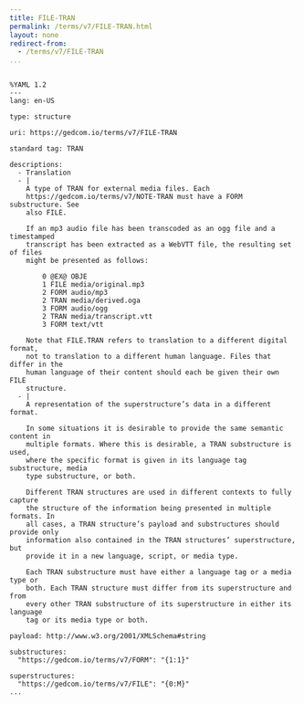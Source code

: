```yaml
---
title: FILE-TRAN
permalink: /terms/v7/FILE-TRAN.html
layout: none
redirect-from:
  - /terms/v7/FILE-TRAN
...
```


```

%YAML 1.2
---
lang: en-US

type: structure

uri: https://gedcom.io/terms/v7/FILE-TRAN

standard tag: TRAN

descriptions:
  - Translation
  - |
    A type of TRAN for external media files. Each
    https://gedcom.io/terms/v7/NOTE-TRAN must have a FORM substructure. See
    also FILE.
    
    If an mp3 audio file has been transcoded as an ogg file and a timestamped
    transcript has been extracted as a WebVTT file, the resulting set of files
    might be presented as follows:
    
        0 @EX@ OBJE
        1 FILE media/original.mp3
        2 FORM audio/mp3
        2 TRAN media/derived.oga
        3 FORM audio/ogg
        2 TRAN media/transcript.vtt
        3 FORM text/vtt
    
    Note that FILE.TRAN refers to translation to a different digital format,
    not to translation to a different human language. Files that differ in the
    human language of their content should each be given their own FILE
    structure.
  - |
    A representation of the superstructure’s data in a different format.
    
    In some situations it is desirable to provide the same semantic content in
    multiple formats. Where this is desirable, a TRAN substructure is used,
    where the specific format is given in its language tag substructure, media
    type substructure, or both.
    
    Different TRAN structures are used in different contexts to fully capture
    the structure of the information being presented in multiple formats. In
    all cases, a TRAN structure’s payload and substructures should provide only
    information also contained in the TRAN structures’ superstructure, but
    provide it in a new language, script, or media type.
    
    Each TRAN substructure must have either a language tag or a media type or
    both. Each TRAN structure must differ from its superstructure and from
    every other TRAN substructure of its superstructure in either its language
    tag or its media type or both.

payload: http://www.w3.org/2001/XMLSchema#string

substructures:
  "https://gedcom.io/terms/v7/FORM": "{1:1}"

superstructures:
  "https://gedcom.io/terms/v7/FILE": "{0:M}"
...

```
